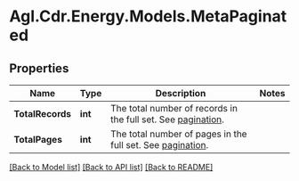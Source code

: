 # Agl.Cdr.Energy.Models.MetaPaginated

## Properties

Name | Type | Description | Notes
------------ | ------------- | ------------- | -------------
**TotalRecords** | **int** | The total number of records in the full set. See [pagination](#pagination). | 
**TotalPages** | **int** | The total number of pages in the full set. See [pagination](#pagination). | 

[[Back to Model list]](../README.md#documentation-for-models) [[Back to API list]](../README.md#documentation-for-api-endpoints) [[Back to README]](../README.md)

